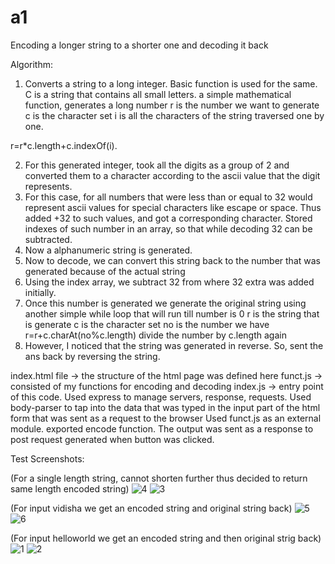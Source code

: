 # a1
Encoding a longer string to a shorter one and decoding it back

Algorithm:
1) Converts a string to a long integer. Basic function is used for the same. C is a string that contains all small letters. a simple mathematical function, generates a long number
r is the number we want to generate
c is the character set
i is all the characters of the string traversed one by one.

r=r*c.length+c.indexOf(i). 

2) For this generated integer, took all the digits as a group of 2 and converted them to a character according to the  ascii value that the digit represents.
3) For this case, for all numbers that were less than or equal to 32 would represent ascii values for special characters like escape or space. Thus  added +32 to such values, and got a corresponding character. Stored indexes of such number in an array, so that while decoding 32 can be subtracted.
4) Now a alphanumeric string is generated.
5) Now to decode, we can convert this string back to the number that was generated because of the actual string
6) Using the index array, we subtract  32 from where 32 extra was added initially.
7) Once this number is generated we generate the original string using another simple while loop that will run till number is 0
r is the string that is generate
c is the character set
no is the number we have  
r=r+c.charAt(no%c.length)
divide the number by c.length again
8) However, I noticed that the string was generated in reverse. So, sent the ans back by reversing the string.



index.html file -> the structure of the html page was defined here
funct.js -> consisted of my functions for encoding and decoding
index.js -> entry point of this code. 
Used express to  manage servers, response, requests.
Used body-parser to tap into the data that was typed in the input part of the html form that was sent as a request to the browser
Used funct.js  as an external module. exported encode function. The output was sent as a response to post request generated when button was clicked.


Test Screenshots:

(For a single length string, cannot shorten further thus decided to return same length encoded string)
![4](https://user-images.githubusercontent.com/51160533/68610605-23e9d800-04de-11ea-95f8-6595fec834b4.png)
![3](https://user-images.githubusercontent.com/51160533/68610604-23e9d800-04de-11ea-9165-73b8035ea005.png)

(For input vidisha we get an encoded string and original string back)
![5](https://user-images.githubusercontent.com/51160533/68610606-23e9d800-04de-11ea-878c-ab92f7d5edd9.png)
![6](https://user-images.githubusercontent.com/51160533/68610601-23514180-04de-11ea-9956-5b7876b21299.png)

(For input helloworld we get an encoded string and then original strig back)
![1](https://user-images.githubusercontent.com/51160533/68610602-23514180-04de-11ea-9611-da642af3e6fe.png)
![2](https://user-images.githubusercontent.com/51160533/68610603-23514180-04de-11ea-9dab-e7c514edbd9a.png)



